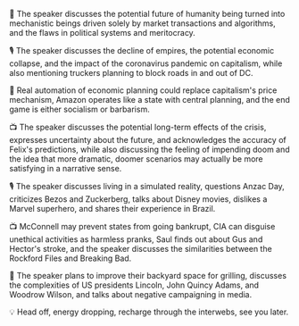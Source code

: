 🤔 The speaker discusses the potential future of humanity being turned into mechanistic beings driven solely by market transactions and algorithms, and the flaws in political systems and meritocracy.

🎙 The speaker discusses the decline of empires, the potential economic collapse, and the impact of the coronavirus pandemic on capitalism, while also mentioning truckers planning to block roads in and out of DC.

🤔 Real automation of economic planning could replace capitalism's price mechanism, Amazon operates like a state with central planning, and the end game is either socialism or barbarism.

📺 The speaker discusses the potential long-term effects of the crisis, expresses uncertainty about the future, and acknowledges the accuracy of Felix's predictions, while also discussing the feeling of impending doom and the idea that more dramatic, doomer scenarios may actually be more satisfying in a narrative sense.

🎙️ The speaker discusses living in a simulated reality, questions Anzac Day, criticizes Bezos and Zuckerberg, talks about Disney movies, dislikes a Marvel superhero, and shares their experience in Brazil.

📺 McConnell may prevent states from going bankrupt, CIA can disguise unethical activities as harmless pranks, Saul finds out about Gus and Hector's stroke, and the speaker discusses the similarities between the Rockford Files and Breaking Bad.

📝 The speaker plans to improve their backyard space for grilling, discusses the complexities of US presidents Lincoln, John Quincy Adams, and Woodrow Wilson, and talks about negative campaigning in media.

💡 Head off, energy dropping, recharge through the interwebs, see you later.

